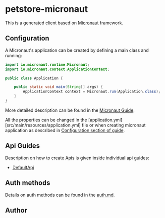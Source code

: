 # petstore-micronaut

This is a generated client based on [Micronaut](https://micronaut.io/) framework.

## Configuration

A Micronaut's application can be created by defining a main class and running:
```java
import io.micronaut.runtime.Micronaut;
import io.micronaut.context.ApplicationContext;

public class Application {

    public static void main(String[] args) {
        ApplicationContext context = Micronaut.run(Application.class);
    }
}
```

More detailed description can be found in the [Micronaut Guide](https://docs.micronaut.io/latest/guide/#ideSetup).

All the properties can be changed in the [application.yml][src/main/resources/application.yml] file or when creating micronaut application as described in [Configuration section of guide](https://docs.micronaut.io/latest/guide/#config).

## Api Guides

Description on how to create Apis is given inside individual api guides:

* [DefaultApi](docs/apis/DefaultApi.md)


## Auth methods

Details on auth methods can be found in the [auth.md](doc/auth.md).

## Author




